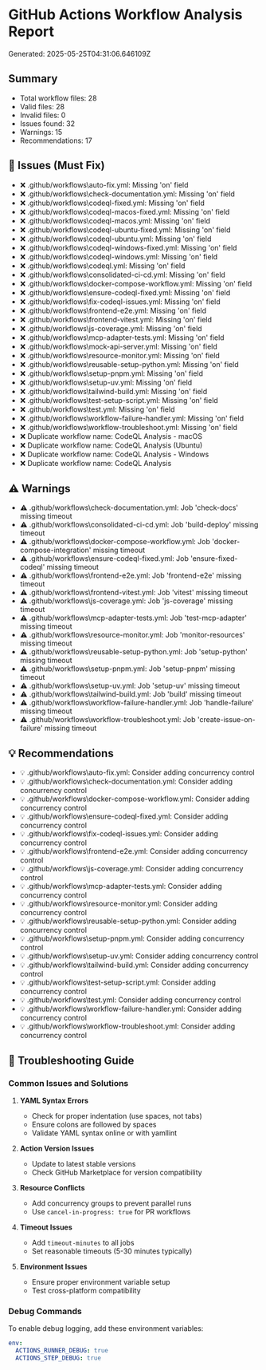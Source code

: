 # GitHub Actions Workflow Analysis Report
Generated: 2025-05-25T04:31:06.646109Z

## Summary
- Total workflow files: 28
- Valid files: 28
- Invalid files: 0
- Issues found: 32
- Warnings: 15
- Recommendations: 17

## 🚨 Issues (Must Fix)
- ❌ .github/workflows\auto-fix.yml: Missing 'on' field
- ❌ .github/workflows\check-documentation.yml: Missing 'on' field
- ❌ .github/workflows\codeql-fixed.yml: Missing 'on' field
- ❌ .github/workflows\codeql-macos-fixed.yml: Missing 'on' field
- ❌ .github/workflows\codeql-macos.yml: Missing 'on' field
- ❌ .github/workflows\codeql-ubuntu-fixed.yml: Missing 'on' field
- ❌ .github/workflows\codeql-ubuntu.yml: Missing 'on' field
- ❌ .github/workflows\codeql-windows-fixed.yml: Missing 'on' field
- ❌ .github/workflows\codeql-windows.yml: Missing 'on' field
- ❌ .github/workflows\codeql.yml: Missing 'on' field
- ❌ .github/workflows\consolidated-ci-cd.yml: Missing 'on' field
- ❌ .github/workflows\docker-compose-workflow.yml: Missing 'on' field
- ❌ .github/workflows\ensure-codeql-fixed.yml: Missing 'on' field
- ❌ .github/workflows\fix-codeql-issues.yml: Missing 'on' field
- ❌ .github/workflows\frontend-e2e.yml: Missing 'on' field
- ❌ .github/workflows\frontend-vitest.yml: Missing 'on' field
- ❌ .github/workflows\js-coverage.yml: Missing 'on' field
- ❌ .github/workflows\mcp-adapter-tests.yml: Missing 'on' field
- ❌ .github/workflows\mock-api-server.yml: Missing 'on' field
- ❌ .github/workflows\resource-monitor.yml: Missing 'on' field
- ❌ .github/workflows\reusable-setup-python.yml: Missing 'on' field
- ❌ .github/workflows\setup-pnpm.yml: Missing 'on' field
- ❌ .github/workflows\setup-uv.yml: Missing 'on' field
- ❌ .github/workflows\tailwind-build.yml: Missing 'on' field
- ❌ .github/workflows\test-setup-script.yml: Missing 'on' field
- ❌ .github/workflows\test.yml: Missing 'on' field
- ❌ .github/workflows\workflow-failure-handler.yml: Missing 'on' field
- ❌ .github/workflows\workflow-troubleshoot.yml: Missing 'on' field
- ❌ Duplicate workflow name: CodeQL Analysis - macOS
- ❌ Duplicate workflow name: CodeQL Analysis (Ubuntu)
- ❌ Duplicate workflow name: CodeQL Analysis - Windows
- ❌ Duplicate workflow name: CodeQL Analysis

## ⚠️ Warnings
- ⚠️ .github/workflows\check-documentation.yml: Job 'check-docs' missing timeout
- ⚠️ .github/workflows\consolidated-ci-cd.yml: Job 'build-deploy' missing timeout
- ⚠️ .github/workflows\docker-compose-workflow.yml: Job 'docker-compose-integration' missing timeout
- ⚠️ .github/workflows\ensure-codeql-fixed.yml: Job 'ensure-fixed-codeql' missing timeout
- ⚠️ .github/workflows\frontend-e2e.yml: Job 'frontend-e2e' missing timeout
- ⚠️ .github/workflows\frontend-vitest.yml: Job 'vitest' missing timeout
- ⚠️ .github/workflows\js-coverage.yml: Job 'js-coverage' missing timeout
- ⚠️ .github/workflows\mcp-adapter-tests.yml: Job 'test-mcp-adapter' missing timeout
- ⚠️ .github/workflows\resource-monitor.yml: Job 'monitor-resources' missing timeout
- ⚠️ .github/workflows\reusable-setup-python.yml: Job 'setup-python' missing timeout
- ⚠️ .github/workflows\setup-pnpm.yml: Job 'setup-pnpm' missing timeout
- ⚠️ .github/workflows\setup-uv.yml: Job 'setup-uv' missing timeout
- ⚠️ .github/workflows\tailwind-build.yml: Job 'build' missing timeout
- ⚠️ .github/workflows\workflow-failure-handler.yml: Job 'handle-failure' missing timeout
- ⚠️ .github/workflows\workflow-troubleshoot.yml: Job 'create-issue-on-failure' missing timeout

## 💡 Recommendations
- 💡 .github/workflows\auto-fix.yml: Consider adding concurrency control
- 💡 .github/workflows\check-documentation.yml: Consider adding concurrency control
- 💡 .github/workflows\docker-compose-workflow.yml: Consider adding concurrency control
- 💡 .github/workflows\ensure-codeql-fixed.yml: Consider adding concurrency control
- 💡 .github/workflows\fix-codeql-issues.yml: Consider adding concurrency control
- 💡 .github/workflows\frontend-e2e.yml: Consider adding concurrency control
- 💡 .github/workflows\js-coverage.yml: Consider adding concurrency control
- 💡 .github/workflows\mcp-adapter-tests.yml: Consider adding concurrency control
- 💡 .github/workflows\resource-monitor.yml: Consider adding concurrency control
- 💡 .github/workflows\reusable-setup-python.yml: Consider adding concurrency control
- 💡 .github/workflows\setup-pnpm.yml: Consider adding concurrency control
- 💡 .github/workflows\setup-uv.yml: Consider adding concurrency control
- 💡 .github/workflows\tailwind-build.yml: Consider adding concurrency control
- 💡 .github/workflows\test-setup-script.yml: Consider adding concurrency control
- 💡 .github/workflows\test.yml: Consider adding concurrency control
- 💡 .github/workflows\workflow-failure-handler.yml: Consider adding concurrency control
- 💡 .github/workflows\workflow-troubleshoot.yml: Consider adding concurrency control

## 🔧 Troubleshooting Guide

### Common Issues and Solutions

1. **YAML Syntax Errors**
   - Check for proper indentation (use spaces, not tabs)
   - Ensure colons are followed by spaces
   - Validate YAML syntax online or with yamllint

2. **Action Version Issues**
   - Update to latest stable versions
   - Check GitHub Marketplace for version compatibility

3. **Resource Conflicts**
   - Add concurrency groups to prevent parallel runs
   - Use `cancel-in-progress: true` for PR workflows

4. **Timeout Issues**
   - Add `timeout-minutes` to all jobs
   - Set reasonable timeouts (5-30 minutes typically)

5. **Environment Issues**
   - Ensure proper environment variable setup
   - Test cross-platform compatibility

### Debug Commands

To enable debug logging, add these environment variables:
```yaml
env:
  ACTIONS_RUNNER_DEBUG: true
  ACTIONS_STEP_DEBUG: true
```
